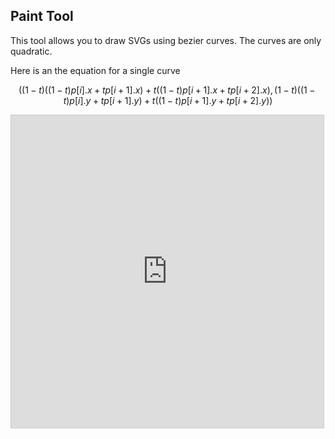 ## Paint Tool

<!-- META This tool allows you to draw SVGs in desmos using bezier curves. META-->

This tool allows you to draw SVGs using bezier curves. The curves are only quadratic.

Here is an the equation for a single curve

$$\left(\left(1-t\right)\left(\left(1-t\right)p\left[i\right].x+tp\left[i+1\right].x\right)+t\left(\left(1-t\right)p\left[i+1\right].x+tp\left[i+2\right].x\right),\left(1-t\right)\left(\left(1-t\right)p\left[i\right].y+tp\left[i+1\right].y\right)+t\left(\left(1-t\right)p\left[i+1\right].y+tp\left[i+2\right].y\right)\right)$$

<iframe src="https://www.desmos.com/calculator/ffcy8cspju?embed" width="500" height="500" style="border: 1px solid #ccc" frameborder=0></iframe>
<!-- LAST EDITED 1700392251 LAST EDITED-->